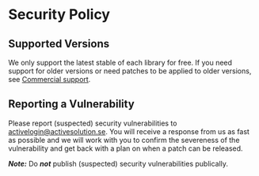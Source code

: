 # Security Policy

## Supported Versions

We only support the latest stable of each library for free.
If you need support for older versions or need patches to be applied to older versions, see [Commercial support](https://activelogin.net/#support).

## Reporting a Vulnerability

Please report (suspected) security vulnerabilities to [activelogin@activesolution.se](mailto:activelogin@activesolution.se).
You will receive a response from us as fast as possible and we will work with you to confirm the severeness of the vulnerability and get back with a plan on when a patch can be released.

___Note:___ Do ___not___ publish (suspected) security vulnerabilities publically.
